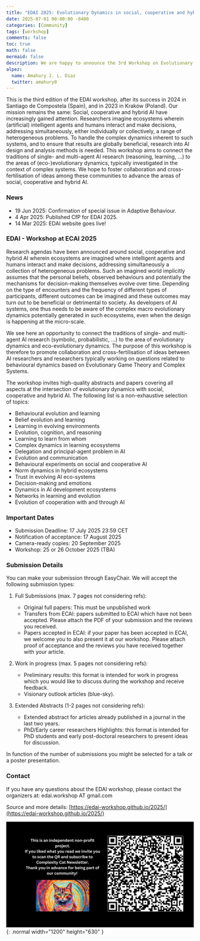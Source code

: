```yaml
---
title: "EDAI 2025: Evolutionary Dynamics in social, cooperative and hybrid AI"
date: 2025-07-01 00:00:00 -0400
categories: [Community]
tags: [workshop]
comments: false
toc: true
math: false
mermaid: false
description: We are happy to announce the 3rd Workshop on Evolutionary Dynamics in social, cooperative and hybrid AI.
alpez:
  name: Amahury J. L. Diaz
  twitter: amahury0
---
```

This is the third edition of the EDAI workshop, after its success in 2024 in Santiago de Compostela (Spain), and in 2023 in Kraków (Poland). Our mission remains the same: Social, cooperative and hybrid AI have increasingly gained attention. Researchers imagine ecosystems wherein (artificial) intelligent agents and humans interact and make decisions, addressing simultaneously, either individually or collectively, a range of heterogeneous problems. To handle the complex dynamics inherent to such systems, and to ensure that results are globally beneficial, research into AI design and analysis methods is needed. This workshop aims to connect the traditions of single- and multi-agent AI research (reasoning, learning, ...) to the areas of (eco-)evolutionary dynamics, typically investigated in the context of complex systems. We hope to foster collaboration and cross-fertilisation of ideas among these communities to advance the areas of social, cooperative and hybrid AI.

### News
- 19 Jun 2025: Confirmation of special issue in Adaptive Behaviour.
- 4 Apr 2025: Published CfP for EDAI 2025.
- 14 Mar 2025: EDAI website goes live!

### EDAI - Workshop at ECAI 2025
Research agendas have been announced around social, cooperative and hybrid AI wherein ecosystems are imagined where intelligent agents and humans interact and make decisions, addressing simultaneously a collection of heterogeneous problems. Such an imagined world implicitly assumes that the personal beliefs, observed behaviours and potentially the mechanisms for decision-making themselves evolve over time. Depending on the type of encounters and the frequency of different types of participants, different outcomes can be imagined and these outcomes may turn out to be beneficial or detrimental to society. As developers of AI systems, one thus needs to be aware of the complex macro evolutionary dynamics potentially generated in such ecosystems, even when the design is happening at the micro-scale.

We see here an opportunity to connect the traditions of single- and multi-agent AI research (symbolic, probabilistic, …) to the area of evolutionary dynamics and eco-evolutionary dynamics. The purpose of this workshop is therefore to promote collaboration and cross-fertilisation of ideas between AI researchers and researchers typically working on questions related to behavioural dynamics based on Evolutionary Game Theory and Complex Systems.

The workshop invites high-quality abstracts and papers covering all aspects at the intersection of evolutionary dynamics with social, cooperative and hybrid AI. The following list is a non-exhaustive selection of topics:
- Behavioural evolution and learning
- Belief evolution and learning
- Learning in evolving environments
- Evolution, cognition, and reasoning
- Learning to learn from whom
- Complex dynamics in learning ecosystems
- Delegation and principal-agent problem in AI
- Evolution and communication
- Behavioural experiments on social and cooperative AI
- Norm dynamics in hybrid ecosystems
- Trust in evolving AI eco-systems
- Decision-making and emotions
- Dynamics in AI development ecosystems
- Networks in learning and evolution
- Evolution of cooperation with and through AI

### Important Dates
- Submission Deadline: 17 July 2025 23:59 CET
- Notification of acceptance: 17 August 2025
- Camera-ready copies: 20 September 2025
- Workshop: 25 or 26 October 2025 (TBA)

### Submission Details
You can make your submission through EasyChair. We will accept the following submission types:

1. Full Submissions (max. 7 pages not considering refs):
   - Original full papers: This must be unpublished work
   - Transfers from ECAI: papers submitted to ECAI which have not been accepted. Please attach the PDF of your submission and the reviews you received.
   - Papers accepted in ECAI: if your paper has been accepted in ECAI, we welcome you to also present it at our workshop. Please attach proof of acceptance and the reviews you have received together with your article.

2. Work in progress (max. 5 pages not considering refs):
   - Preliminary results: this format is intended for work in progress which you would like to discuss during the workshop and receive feedback.
   - Visionary outlook articles (blue-sky).   

3. Extended Abstracts (1-2 pages not considering refs):
   - Extended abstract for articles already published in a journal in the last two years.
   - PhD/Early career researchers Highlights: this format is intended for PhD students and early post-doctoral researchers to present ideas for discussion.

In function of the number of submissions you might be selected for a talk or a poster presentation.

### Contact
If you have any questions about the EDAI workshop, please contact the organizers at:
edai.workshop AT gmail.com

Source and more details: [https://edai-workshop.github.io/2025/](https://edai-workshop.github.io/2025/)

![Desktop View](/assets/img/fix/complexity-cat-newsletter.png){: .normal width="1200" height="630" }
